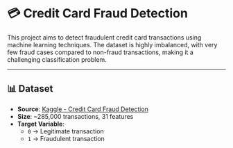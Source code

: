 # 💳 Credit Card Fraud Detection

This project aims to detect fraudulent credit card transactions using machine learning techniques. The dataset is highly imbalanced, with very few fraud cases compared to non-fraud transactions, making it a challenging classification problem.

---

## 📊 Dataset
- **Source**: [Kaggle - Credit Card Fraud Detection](https://www.kaggle.com/mlg-ulb/creditcardfraud)  
- **Size**: ~285,000 transactions, 31 features  
- **Target Variable**:  
  - `0` → Legitimate transaction  
  - `1` → Fraudulent transaction  




